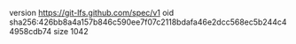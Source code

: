 version https://git-lfs.github.com/spec/v1
oid sha256:426bb8a4a157b846c590ee7f07c2118bdafa46e2dcc568ec5b244c44958cdb74
size 1042
